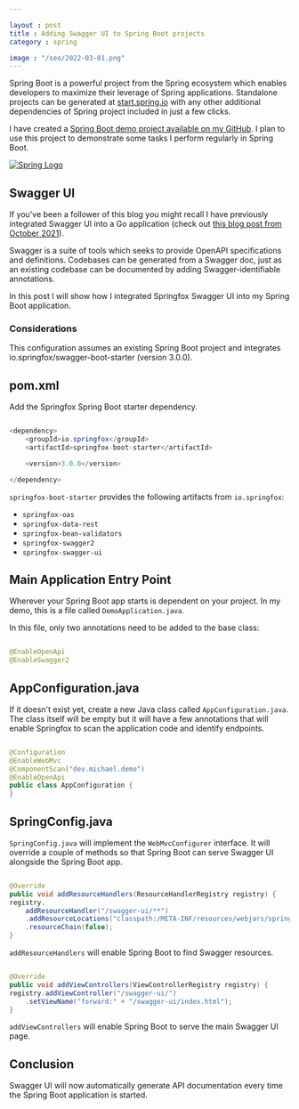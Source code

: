 ```yaml
---

layout : post
title : Adding Swagger UI to Spring Boot projects
category : spring

image : "/seo/2022-03-01.png"
---
```


Spring Boot is a powerful project from the Spring ecosystem which enables developers to maximize their leverage of Spring applications. Standalone projects can be generated at [start.spring.io](https://start.spring.io) with any other additional dependencies of Spring project included in just a few clicks.

I have created a [Spring Boot demo project available on my GitHub](https://github.com/michaellambgelo/demo). I plan to use this project to demonstrate some tasks I perform regularly in Spring Boot.

[![Spring Logo](https://spring.io/img/spring-2.svg)](https://spring.io/projects/spring-boot)

## Swagger UI

If you've been a follower of this blog you might recall I have previously integrated Swagger UI into a Go application (check out [this blog post from October 2021](https://michaellamb.dev/golang/2021/10/22/go-swagger.html)).

Swagger is a suite of tools which seeks to provide OpenAPI specifications and definitions. Codebases can be generated from a Swagger doc, just as an existing codebase can be documented by adding Swagger-identifiable annotations.

In this post I will show how I integrated Springfox Swagger UI into my Spring Boot application.

### Considerations

This configuration assumes an existing Spring Boot project and integrates io.springfox/swagger-boot-starter (version 3.0.0).

## pom.xml

Add the Springfox Spring Boot starter dependency.

```java

<dependency>
    <groupId>io.springfox</groupId>
    <artifactId>springfox-boot-starter</artifactId>

    <version>3.0.0</version>

</dependency>

```

`springfox-boot-starter` provides the following artifacts from `io.springfox`:

- `springfox-oas`
- `springfox-data-rest`
- `springfox-bean-validators`
- `springfox-swagger2`
- `springfox-swagger-ui`

## Main Application Entry Point

Wherever your Spring Boot app starts is dependent on your project. In my demo, this is a file called `DemoApplication.java`.

In this file, only two annotations need to be added to the base class:

```java

@EnableOpenApi
@EnableSwagger2

```

## AppConfiguration.java

If it doesn't exist yet, create a new Java class called `AppConfiguration.java`. The class itself will be empty but it will have a few annotations that will enable Springfox to scan the application code and identify endpoints.

```java

@Configuration
@EnableWebMvc
@ComponentScan("dev.michael.demo")
@EnableOpenApi
public class AppConfiguration {
}

```

## SpringConfig.java

`SpringConfig.java` will implement the `WebMvcConfigurer` interface. It will override a couple of methods so that Spring Boot can serve Swagger UI alongside the Spring Boot app.

```java

@Override
public void addResourceHandlers(ResourceHandlerRegistry registry) {
registry.
    addResourceHandler("/swagger-ui/**")
    .addResourceLocations("classpath:/META-INF/resources/webjars/springfox-swagger-ui/")
    .resourceChain(false);
}

```

`addResourceHandlers` will enable Spring Boot to find Swagger resources.

```java

@Override
public void addViewControllers(ViewControllerRegistry registry) {
registry.addViewController("/swagger-ui/")
    .setViewName("forward:" + "/swagger-ui/index.html");
}

```

`addViewControllers` will enable Spring Boot to serve the main Swagger UI page.

## Conclusion

Swagger UI will now automatically generate API documentation every time the Spring Boot application is started.
